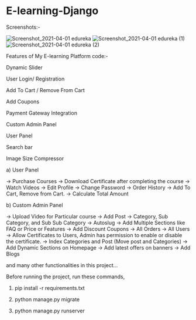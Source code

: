 # E-learning-Django
 

Screenshots:- 

![Screenshot_2021-04-01 edureka ](https://user-images.githubusercontent.com/59178005/113218249-d6ba0200-929c-11eb-8ee9-40067b996f7e.png)
![Screenshot_2021-04-01 edureka (1)](https://user-images.githubusercontent.com/59178005/113218261-d9b4f280-929c-11eb-981f-9b385bb6de34.png)
![Screenshot_2021-04-01 edureka (2)](https://user-images.githubusercontent.com/59178005/113218264-db7eb600-929c-11eb-8c67-036461ad73f5.png)


Features of My E-learning Platform code:-

Dynamic Slider

User Login/ Registration

Add To Cart / Remove From Cart

Add Coupons

Payment Gateway Integration

Custom Admin Panel

User Panel

Search bar

Image Size Compressor

a) User Panel

-> Purchase Courses
-> Download Certificate after completing the course
-> Watch Videos
-> Edit Profile
-> Change Password
-> Order History
-> Add To Cart, Remove from Cart.
-> Calculate Total Amount 

b) Custom Admin Panel

-> Upload Video for Particular course
-> Add Post
-> Category, Sub Category, and Sub Sub Category
-> Autoslug
-> Add Multiple Sections like FAQ or Price or Features
-> Add Discount Coupons
-> All Orders
-> All Users
-> Allow Certificates to Users, Admin has permission to enable or disable the certificate.
-> Index Categories and Post (Move post and Categories)
-> Add Dynamic Sections on Homepage
-> Add latest offers on banners
-> Add Blogs 

and many other functionalities in this project...

Before running the project, run these commands, 
 1) pip install -r requirements.txt   

 2) python manage.py migrate   

3) python manage.py runserver   

